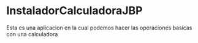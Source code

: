 # InstaladorCalculadoraJBP
Esta es una aplicacion en la cual podemos hacer las operaciones basicas con una calculadora
